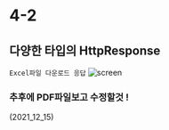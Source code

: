 # 4-2

## 다양한 타입의 HttpResponse

`Excel파일 다운로드 응답`
![screen](./image/excel_file_download.png)


### 추후에 PDF파일보고 수정할것 ! 

(2021_12_15)